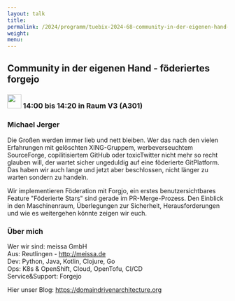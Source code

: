 ```yaml
---
layout: talk
title:
permalink: /2024/programm/tuebix-2024-68-community-in-der-eigenen-hand-fderiertes-forgejo/
weight:
menu:
---
```

## Community in der eigenen Hand - föderiertes forgejo

### <img height = "32" src="../../../images/talk.svg"> 14:00 bis 14:20 in Raum V3 (A301)

### Michael Jerger

Die Großen werden immer lieb und nett bleiben. Wer das nach den vielen Erfahrungen mit gelöschten XING-Gruppem, werbeverseuchtem SourceForge, copilitisiertem GitHub oder toxicTwitter nicht mehr so recht glauben will, der wartet sicher ungeduldig auf eine föderierte GitPlatform. Das haben wir auch lange und jetzt aber beschlossen, nicht länger zu warten sondern zu handeln.

Wir implementieren Föderation mit Forgjo, ein erstes benutzersichtbares Feature "Föderierte Stars" sind gerade im PR-Merge-Prozess. Den Einblick in den Maschinenraum, Überlegungen zur Sicherheit, Herausforderungen und wie es weitergehen könnte zeigen wir euch.

### Über mich

Wer wir sind: meissa GmbH  
Aus: Reutlingen - <http://meissa.de>  
Dev: Python, Java, Kotlin, Clojure, Go  
Ops: K8s & OpenShift, Cloud, OpenTofu, CI/CD  
Service&Support: Forgejo

Hier unser Blog: https://domaindrivenarchitecture.org

